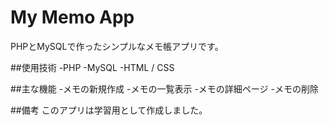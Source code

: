 ﻿# My Memo App
 PHPとMySQLで作ったシンプルなメモ帳アプリです。

##使用技術
-PHP
-MySQL
-HTML / CSS

##主な機能
-メモの新規作成
-メモの一覧表示
-メモの詳細ページ
-メモの削除

##備考
このアプリは学習用として作成しました。

